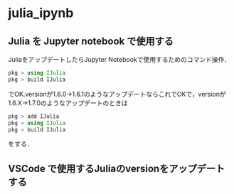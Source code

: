 # julia_ipynb


## Julia を Jupyter notebook で使用する

JuliaをアップデートしたらJupyter Notebookで使用するためのコマンド操作．

```julia
pkg > using IJulia
pkg > build IJulia
```
でOK.versionが1.6.0→1.6.1のようなアップデートならこれでOKで，versionが1.6.X→1.7.0のようなアップデートのときは

```julia
pkg > add IJulia
pkg > using IJulia
pkg > build IJulia
```
をする．

## VSCode で使用するJuliaのversionをアップデートする